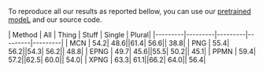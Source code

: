 To reproduce all our results as reported bellow, you can use our [pretrained modeL](https://drive.google.com/drive/my-drive) and our source code.

| Method | All | Thing | Stuff | Single | Plural|
|---------|---------|---------|---------|---------|
| MCN     | 54.2| 48.6||61.4| 56.6|| 38.8|
| PNG     | 55.4| 56.2||54.3| 56.2|| 48.8|
| EPNG    | 49.7| 45.6||55.5| 50.2|| 45.1|
| PPMN    | 59.4| 57.2||62.5| 60.0|| 54.0|
| XPNG    | 63.3| 61.1||66.2| 64.0|| 56.4|

